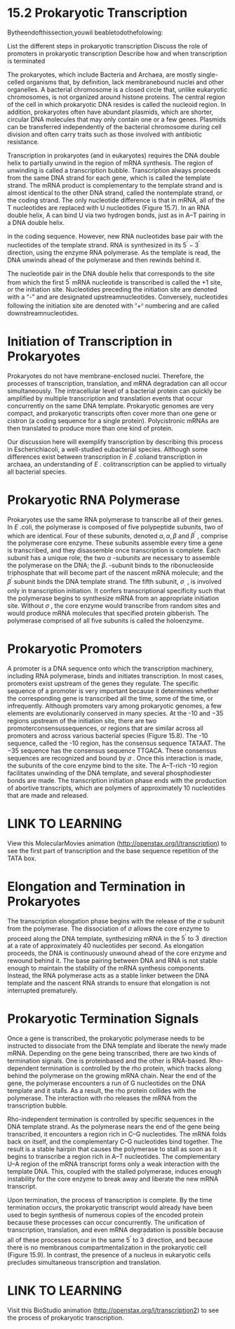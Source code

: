 # 15.2 Prokaryotic Transcription

Bytheendofthissection,youwil beabletodothefolowing:

List the different steps in prokaryotic transcription Discuss the role of promoters in prokaryotic transcription Describe how and when transcription is terminated

The prokaryotes, which include Bacteria and Archaea, are mostly single-celled organisms that, by definition, lack membranebound nuclei and other organelles. A bacterial chromosome is a closed circle that, unlike eukaryotic chromosomes, is not organized around histone proteins. The central region of the cell in which prokaryotic DNA resides is called the nucleoid region. In addition, prokaryotes often have abundant plasmids, which are shorter, circular DNA molecules that may only contain one or a few genes. Plasmids can be transferred independently of the bacterial chromosome during cell division and often carry traits such as those involved with antibiotic resistance.

Transcription in prokaryotes (and in eukaryotes) requires the DNA double helix to partially unwind in the region of mRNA synthesis. The region of unwinding is called a transcription bubble. Transcription always proceeds from the same DNA strand for each gene, which is called the template strand. The mRNA product is complementary to the template strand and is almost identical to the other DNA strand, called the nontemplate strand, or the coding strand. The only nucleotide difference is that in mRNA, all of the T nucleotides are replaced with U nucleotides (Figure 15.7). In an RNA double helix, A can bind U via two hydrogen bonds, just as in A–T pairing in a DNA double helix.

in the coding sequence. However, new RNA nucleotides base pair with the nucleotides of the template strand. RNA is synthesized in its $5 ^ { \prime } - 3 ^ { \prime }$ direction, using the enzyme RNA polymerase. As the template is read, the DNA unwinds ahead of the polymerase and then rewinds behind it.

The nucleotide pair in the DNA double helix that corresponds to the site from which the first $5 ^ { \prime }$ mRNA nucleotide is transcribed is called the $+ 1$ site, or the initiation site. Nucleotides preceding the initiation site are denoted with a “-” and are designated upstreamnucleotides. Conversely, nucleotides following the initiation site are denoted with $^ { \mathfrak { a } } + ^ { \mathfrak { p } }$ numbering and are called downstreamnucleotides.

# Initiation of Transcription in Prokaryotes

Prokaryotes do not have membrane-enclosed nuclei. Therefore, the processes of transcription, translation, and mRNA degradation can all occur simultaneously. The intracellular level of a bacterial protein can quickly be amplified by multiple transcription and translation events that occur concurrently on the same DNA template. Prokaryotic genomes are very compact, and prokaryotic transcripts often cover more than one gene or cistron (a coding sequence for a single protein). Polycistronic mRNAs are then translated to produce more than one kind of protein.

Our discussion here will exemplify transcription by describing this process in Escherichiacoli, a well-studied eubacterial species. Although some differences exist between transcription in $E$ .coliand transcription in archaea, an understanding of $E$ . colitranscription can be applied to virtually all bacterial species.

# Prokaryotic RNA Polymerase

Prokaryotes use the same RNA polymerase to transcribe all of their genes. In $E$ .coli, the polymerase is composed of five polypeptide subunits, two of which are identical. Four of these subunits, denoted $\alpha , \alpha , \beta$ and $\beta ^ { \prime }$ , comprise the polymerase core enzyme. These subunits assemble every time a gene is transcribed, and they disassemble once transcription is complete. Each subunit has a unique role; the two $\alpha$ -subunits are necessary to assemble the polymerase on the DNA; the $\beta \mathrm { . }$ -subunit binds to the ribonucleoside triphosphate that will become part of the nascent mRNA molecule; and the $\beta ^ { \prime }$ subunit binds the DNA template strand. The fifth subunit, $\sigma _ { . }$ , is involved only in transcription initiation. It confers transcriptional specificity such that the polymerase begins to synthesize mRNA from an appropriate initiation site. Without $\sigma$ , the core enzyme would transcribe from random sites and would produce mRNA molecules that specified protein gibberish. The polymerase comprised of all five subunits is called the holoenzyme.

# Prokaryotic Promoters

A promoter is a DNA sequence onto which the transcription machinery, including RNA polymerase, binds and initiates transcription. In most cases, promoters exist upstream of the genes they regulate. The specific sequence of a promoter is very important because it determines whether the corresponding gene is transcribed all the time, some of the time, or infrequently. Although promoters vary among prokaryotic genomes, a few elements are evolutionarily conserved in many species. At the -10 and $- 3 5$ regions upstream of the initiation site, there are two promoterconsensussequences, or regions that are similar across all promoters and across various bacterial species (Figure 15.8). The -10 sequence, called the -10 region, has the consensus sequence TATAAT. The $- 3 5$ sequence has the consensus sequence TTGACA. These consensus sequences are recognized and bound by $\sigma$ . Once this interaction is made, the subunits of the core enzyme bind to the site. The A–T-rich -10 region facilitates unwinding of the DNA template, and several phosphodiester bonds are made. The transcription initiation phase ends with the production of abortive transcripts, which are polymers of approximately 10 nucleotides that are made and released.

# LINK TO LEARNING

View this MolecularMovies animation (http://openstax.org/l/transcription) to see the first part of transcription and the base sequence repetition of the TATA box.

# Elongation and Termination in Prokaryotes

The transcription elongation phase begins with the release of the $\sigma$ subunit from the polymerase. The dissociation of $\sigma$ allows the core enzyme to proceed along the DNA template, synthesizing mRNA in the $5 ^ { \prime }$ to $3 ^ { ^ { \prime } }$ direction at a rate of approximately 40 nucleotides per second. As elongation proceeds, the DNA is continuously unwound ahead of the core enzyme and rewound behind it. The base pairing between DNA and RNA is not stable enough to maintain the stability of the mRNA synthesis components. Instead, the RNA polymerase acts as a stable linker between the DNA template and the nascent RNA strands to ensure that elongation is not interrupted prematurely.

# Prokaryotic Termination Signals

Once a gene is transcribed, the prokaryotic polymerase needs to be instructed to dissociate from the DNA template and liberate the newly made mRNA. Depending on the gene being transcribed, there are two kinds of termination signals. One is proteinbased and the other is RNA-based. Rho-dependent termination is controlled by the rho protein, which tracks along behind the polymerase on the growing mRNA chain. Near the end of the gene, the polymerase encounters a run of G nucleotides on the DNA template and it stalls. As a result, the rho protein collides with the polymerase. The interaction with rho releases the mRNA from the transcription bubble.

Rho-independent termination is controlled by specific sequences in the DNA template strand. As the polymerase nears the end of the gene being transcribed, it encounters a region rich in C–G nucleotides. The mRNA folds back on itself, and the complementary C–G nucleotides bind together. The result is a stable hairpin that causes the polymerase to stall as soon as it begins to transcribe a region rich in A–T nucleotides. The complementary U–A region of the mRNA transcript forms only a weak interaction with the template DNA. This, coupled with the stalled polymerase, induces enough instability for the core enzyme to break away and liberate the new mRNA transcript.

Upon termination, the process of transcription is complete. By the time termination occurs, the prokaryotic transcript would already have been used to begin synthesis of numerous copies of the encoded protein because these processes can occur concurrently. The unification of transcription, translation, and even mRNA degradation is possible because all of these processes occur in the same $5 ^ { \prime }$ to $3 ^ { ^ { \prime } }$ direction, and because there is no membranous compartmentalization in the prokaryotic cell (Figure 15.9). In contrast, the presence of a nucleus in eukaryotic cells precludes simultaneous transcription and translation.

# LINK TO LEARNING

Visit this BioStudio animation (http://openstax.org/l/transcription2) to see the process of prokaryotic transcription.